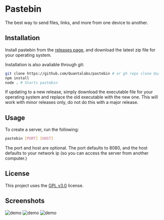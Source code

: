 
# Pastebin 
The best way to send files, links, and more from one device to another.


## Installation

Install pastebin from the [releases page](https://github.com/Quantalabs/pastebin/releases), and download the latest zip file for your operating system. 

Installation is also avaliable through git:

```bash
git clone https://github.com/Quantalabs/pastebin # or gh repo clone Quantalabs/pastebin
npm install
node . # Starts pastebin
```

If updating to a new release, simply download the executable file for your operating system and replace the old executable with the new one. This will work with minor releases only, do not do this with a major release.
    
## Usage

To create a server, run the following:
```sh
pastebin [PORT] [HOST]
```
The port and host are optional. The port defaults to 8080, and the host defaults to your network ip (so you can access the server from another computer.)

## License

This project uses the [GPL v3.0](https://choosealicense.com/licenses/gpl-3.0/) license.

## Screenshots

![demo](https://user-images.githubusercontent.com/55121845/161403526-aac0e5c2-1647-41cf-b0cb-5edd0b14a2fa.png)
![demo](https://user-images.githubusercontent.com/55121845/161403537-34f385ab-3559-48f8-a394-c589d9d8bdf6.png)
![demo](https://user-images.githubusercontent.com/55121845/161403546-bfff5e7a-ec02-4d62-bf83-b7034667a94f.png)
